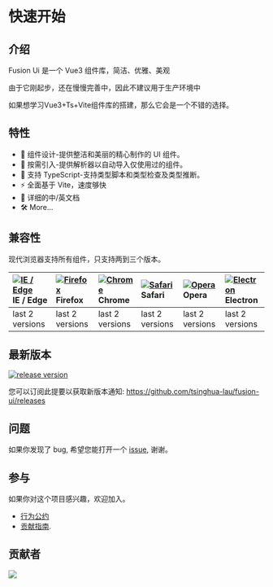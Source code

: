 # 快速开始

## 介绍

Fusion Ui 是一个 Vue3 组件库，简洁、优雅、美观

由于它刚起步，还在慢慢完善中，因此不建议用于生产环境中

如果想学习Vue3+Ts+Vite组件库的搭建，那么它会是一个不错的选择。

## 特性


- 🧜 组件设计-提供整洁和美丽的精心制作的 UI 组件。
- 🎡 按需引入-提供解析器以自动导入仅使用过的组件。
- 💪 支持 TypeScript-支持类型脚本和类型检查及类型推断。
- ⚡️ 全面基于 Vite，速度够快
- 📃 详细的中/英文档
- 🛠  More...


## 兼容性

现代浏览器支持所有组件，只支持两到三个版本。

| [![IE / Edge](https://cdn.nlark.com/yuque/0/2023/png/785653/1676598386595-58e6efd6-bd29-4671-bf28-e289dc8911e2.png)](http://godban.github.io/browsers-support-badges/) IE / Edge | [![Firefox](https://cdn.nlark.com/yuque/0/2023/png/785653/1676598386577-a25d20a4-c8e3-4c57-86bc-a1c853264457.png)](http://godban.github.io/browsers-support-badges/) Firefox | [![Chrome](https://cdn.nlark.com/yuque/0/2023/png/785653/1676598386568-5c1d71d1-732d-41b6-a20c-9900d1bcaa7a.png)](http://godban.github.io/browsers-support-badges/) Chrome | [![Safari](https://cdn.nlark.com/yuque/0/2023/png/785653/1676598386580-1a0870a7-0483-4c92-84ee-5afcd1da92d6.png)](http://godban.github.io/browsers-support-badges/) Safari | [![Opera](https://cdn.nlark.com/yuque/0/2023/png/785653/1676598386571-49e31a0f-d0e4-4efc-8808-a5eedd4101fe.png)](http://godban.github.io/browsers-support-badges/) Opera | [![Electron](https://cdn.nlark.com/yuque/0/2023/png/785653/1676598389214-b4742a92-cfe7-4730-aefb-f2fb5fd046f3.png)](http://godban.github.io/browsers-support-badges/) Electron |
| :------------------------------------------------------------------------------------------------------------------------------------------------------------------------------- | :--------------------------------------------------------------------------------------------------------------------------------------------------------------------------- | :------------------------------------------------------------------------------------------------------------------------------------------------------------------------- | :------------------------------------------------------------------------------------------------------------------------------------------------------------------------- | :----------------------------------------------------------------------------------------------------------------------------------------------------------------------- | :----------------------------------------------------------------------------------------------------------------------------------------------------------------------------- |
| last 2 versions                                                                                                                                                                  | last 2 versions                                                                                                                                                              | last 2 versions                                                                                                                                                            | last 2 versions                                                                                                                                                            | last 2 versions                                                                                                                                                          | last 2 versions                                                                                                                                                                |

## 最新版本

[![release version](https://img.shields.io/npm/v/fusion-ui-vue.svg?label=FusionUi&color=blue)](https://www.npmjs.com/package/fusion-ui-vue)


您可以订阅此提要以获取新版本通知: https://github.com/tsinghua-lau/fusion-ui/releases

## 问题

如果你发现了 bug, 希望您能打开一个 [issue](https://github.com/tsinghua-lau/fusion-ui/issues), 谢谢。

## 参与

如果你对这个项目感兴趣，欢迎加入。

- [行为公约](https://github.com/tsinghua-lau/fusion-ui/blob/master/CODE_OF_CONDUCT.md)
- [贡献指南](https://github.com/tsinghua-lau/fusion-ui/blob/master/CONTRIBUTING.zh-CN.md).

## 贡献者

<a href="https://github.com/tsinghua-lau/fusion-ui/graphs/contributors">
  <img src="https://contrib.rocks/image?repo=tsinghua-lau/fusion-ui" />
</a>
